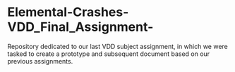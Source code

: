 # Elemental-Crashes-VDD_Final_Assignment-
Repository dedicated to our last VDD subject assignment, in which we were tasked to create a prototype and subsequent document based on our previous assignments.
